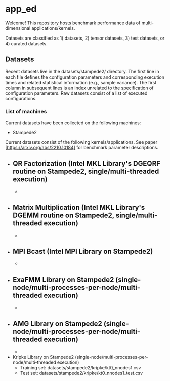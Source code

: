 # app_ed
Welcome!
This repository hosts benchmark performance data of multi-dimensional applications/kernels.

Datasets are classified as 1) datasets, 2) tensor datasets, 3) test datasets, or 4) curated datasets.

## Datasets
Recent datasets live in the datasets/stampede2/ directory.
The first line in each file defines the configuration parameters and corresponding
execution times and related statistical information (e.g., sample variance).
The first column in subsequent lines is an index unrelated to the specification
of configuration parameters.
Raw datasets consist of a list of executed configurations.

### List of machines
Current datasets have been collected on the following machines:
- Stampede2

Current datasets consist of the following kernels/applications.
See paper [https://arxiv.org/abs/2210.10184] for benchmark parameter descriptions.
- QR Factorization (Intel MKL Library's DGEQRF routine on Stampede2, single/multi-threaded execution)
  -
  -
- Matrix Multiplication (Intel MKL Library's DGEMM routine on Stampede2, single/multi-threaded execution)
  -
  -
- MPI Bcast (Intel MPI Library on Stampede2)
  -
  -
- ExaFMM Library on Stampede2 (single-node/multi-processes-per-node/multi-threaded execution)
  -
  -
- AMG Library on Stampede2 (single-node/multi-processes-per-node/multi-threaded execution)
  -
  -
- Kripke Library on Stampede2 (single-node/multi-processes-per-node/multi-threaded execution)
  - Training set: datasets/stampede2/kripke/kt0_nnodes1.csv
  - Test set: datasets/stampede2/kripke/kt0_nnodes1_test.csv
